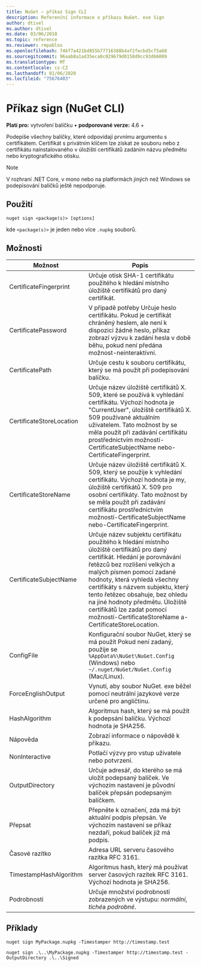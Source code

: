 ```yaml
---
title: NuGet – příkaz Sign CLI
description: Referenční informace o příkazu NuGet. exe Sign
author: dtivel
ms.author: dtivel
ms.date: 03/06/2018
ms.topic: reference
ms.reviewer: rmpablos
ms.openlocfilehash: 746f7a421bd855b77716388b4af2fecbd5cf5a68
ms.sourcegitcommit: 96aab8a1ad35eca0c029679d0158d9cc93d66009
ms.translationtype: MT
ms.contentlocale: cs-CZ
ms.lasthandoff: 01/06/2020
ms.locfileid: "75676403"
---
```

# <a name="sign-command-nuget-cli"></a>Příkaz sign (NuGet CLI)

**Platí pro:** vytvoření balíčku &bullet; **podporované verze:** 4.6 +

Podepíše všechny balíčky, které odpovídají prvnímu argumentu s certifikátem. Certifikát s privátním klíčem lze získat ze souboru nebo z certifikátu nainstalovaného v úložišti certifikátů zadáním názvu předmětu nebo kryptografického otisku.

> [!Note]
> V rozhraní .NET Core, v mono nebo na platformách jiných než Windows se podepisování balíčků ještě nepodporuje.

## <a name="usage"></a>Použití

```cli
nuget sign <package(s)> [options]
```

kde `<package(s)>` je jeden nebo více `.nupkg` souborů.

## <a name="options"></a>Možnosti

| Možnost | Popis |
| --- | --- |
| CertificateFingerprint | Určuje otisk SHA-1 certifikátu použitého k hledání místního úložiště certifikátů pro daný certifikát. |
| CertificatePassword | V případě potřeby Určuje heslo certifikátu. Pokud je certifikát chráněný heslem, ale není k dispozici žádné heslo, příkaz zobrazí výzvu k zadání hesla v době běhu, pokud není předána možnost-neinteraktivní. |
| CertificatePath | Určuje cestu k souboru certifikátu, který se má použít při podepisování balíčku. |
| CertificateStoreLocation | Určuje název úložiště certifikátů X. 509, které se používá k vyhledání certifikátu. Výchozí hodnota je "CurrentUser", úložiště certifikátů X. 509 používané aktuálním uživatelem. Tato možnost by se měla použít při zadávání certifikátu prostřednictvím možností-CertificateSubjectName nebo-CertificateFingerprint. |
| CertificateStoreName | Určuje název úložiště certifikátů X. 509, který se použije k vyhledání certifikátu. Výchozí hodnota je my, úložiště certifikátů X. 509 pro osobní certifikáty. Tato možnost by se měla použít při zadávání certifikátu prostřednictvím možností-CertificateSubjectName nebo-CertificateFingerprint. |
| CertificateSubjectName | Určuje název subjektu certifikátu použitého k hledání místního úložiště certifikátů pro daný certifikát.  Hledání je porovnávání řetězců bez rozlišení velkých a malých písmen pomocí zadané hodnoty, která vyhledá všechny certifikáty s názvem subjektu, který tento řetězec obsahuje, bez ohledu na jiné hodnoty předmětu.  Úložiště certifikátů lze zadat pomocí možností-CertificateStoreName a-CertificateStoreLocation. |
| ConfigFile | Konfigurační soubor NuGet, který se má použít Pokud není zadaný, použije se `%AppData%\NuGet\NuGet.Config` (Windows) nebo `~/.nuget/NuGet/NuGet.Config` (Mac/Linux).|
| ForceEnglishOutput | Vynutí, aby soubor NuGet. exe běžel pomocí neutrální jazykové verze určené pro angličtinu. |
| HashAlgorithm | Algoritmus hash, který se má použít k podepsání balíčku. Výchozí hodnota je SHA256. |
| Nápověda | Zobrazí informace o nápovědě k příkazu. |
| NonInteractive | Potlačí výzvy pro vstup uživatele nebo potvrzení. |
| OutputDirectory | Určuje adresář, do kterého se má uložit podepsaný balíček. Ve výchozím nastavení je původní balíček přepsán podepsaným balíčkem. |
| Přepsat | Přepněte k označení, zda má být aktuální podpis přepsán. Ve výchozím nastavení se příkaz nezdaří, pokud balíček již má podpis. |
| Časové razítko | Adresa URL serveru časového razítka RFC 3161. |
| TimestampHashAlgorithm | Algoritmus hash, který má používat server časových razítek RFC 3161. Výchozí hodnota je SHA256. |
| Podrobnosti | Určuje množství podrobností zobrazených ve výstupu: *normální*, *tiché*a *podrobné*. |

## <a name="examples"></a>Příklady

```cli
nuget sign MyPackage.nupkg -Timestamper http://timestamp.test

nuget sign .\..\MyPackage.nupkg -Timestamper http://timestamp.test -OutputDirectory .\..\Signed
```
